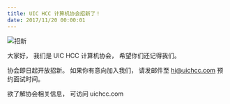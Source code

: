 ```yaml
---
title: UIC HCC 计算机协会招新了！
date: 2017/11/20 00:00:01
---
```

![招新](https://i.loli.net/2018/01/12/5a585064e9445.jpg)

大家好，
我们是 UIC HCC 计算机协会，
希望你们还记得我们。

协会即日起开放招新。
如果你有意向加入我们，
请发邮件至 hi@uichcc.com 
预约面试时间。

欲了解协会相关信息，
可访问 uichcc.com